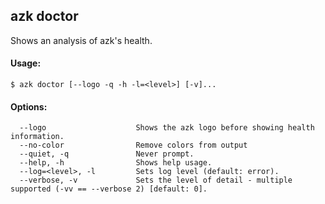 ## azk doctor

  Shows an analysis of azk's health.

#### Usage:

    $ azk doctor [--logo -q -h -l=<level>] [-v]...

  ####  Options:

```
  --logo                    Shows the azk logo before showing health information.
  --no-color                Remove colors from output
  --quiet, -q               Never prompt.
  --help, -h                Shows help usage.
  --log=<level>, -l         Sets log level (default: error).
  --verbose, -v             Sets the level of detail - multiple supported (-vv == --verbose 2) [default: 0].
```
